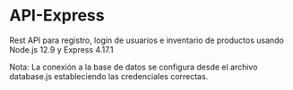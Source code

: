 # API-Express
Rest API para registro, login de usuarios e inventario de productos usando Node.js 12.9 y Express 4.17.1

Nota: La conexión a la base de datos se configura desde el archivo database.js estableciendo las credenciales correctas.
